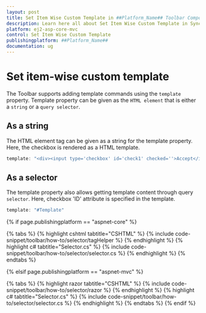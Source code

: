 ```yaml
---
layout: post
title: Set Item Wise Custom Template in ##Platform_Name## Toolbar Component | Syncfusion
description: Learn here all about Set Item Wise Custom Template in Syncfusion ##Platform_Name## Toolbar component of Syncfusion Essential JS 2 and more.
platform: ej2-asp-core-mvc
control: Set Item Wise Custom Template
publishingplatform: ##Platform_Name##
documentation: ug
---
```



# Set item-wise custom template

The Toolbar supports adding template commands using the  `template` property. Template property can be given as the `HTML element` that is either a `string`  or a `query selector`.

## As a string

The HTML element tag can be given as a string for the template property. Here, the checkbox is rendered as a HTML template.

```typescript
template: "<div><input type='checkbox' id='check1' checked=''>Accept</input></div>"

```

## As a selector

The template property also allows getting template content through query `selector`. Here, checkbox 'ID' attribute is specified in the template.

```typescript
template: "#Template"

```

{% if page.publishingplatform == "aspnet-core" %}

{% tabs %}
{% highlight cshtml tabtitle="CSHTML" %}
{% include code-snippet/toolbar/how-to/selector/tagHelper %}
{% endhighlight %}
{% highlight c# tabtitle="Selector.cs" %}
{% include code-snippet/toolbar/how-to/selector/selector.cs %}
{% endhighlight %}
{% endtabs %}

{% elsif page.publishingplatform == "aspnet-mvc" %}

{% tabs %}
{% highlight razor tabtitle="CSHTML" %}
{% include code-snippet/toolbar/how-to/selector/razor %}
{% endhighlight %}
{% highlight c# tabtitle="Selector.cs" %}
{% include code-snippet/toolbar/how-to/selector/selector.cs %}
{% endhighlight %}
{% endtabs %}
{% endif %}

